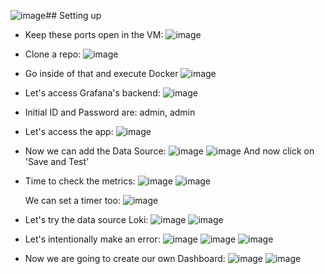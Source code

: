 ![image](https://github.com/iemad/Learning-DevOps-2023/assets/17620076/7db32b03-7828-43b1-a074-2c142779c3e3)## Setting up 
- Keep these ports open in the VM:
  ![image](https://github.com/iemad/Learning-DevOps-2023/assets/17620076/492c6d91-7811-4361-a100-5ae576209ae5)
- Clone a repo:
  ![image](https://github.com/iemad/Learning-DevOps-2023/assets/17620076/9fc59834-f08f-41b1-b240-f04c139dfde2)
- Go inside of that and execute Docker
  ![image](https://github.com/iemad/Learning-DevOps-2023/assets/17620076/39eb733d-0aec-4edb-ab7c-42b07e9923ef)
- Let's access Grafana's backend:
  ![image](https://github.com/iemad/Learning-DevOps-2023/assets/17620076/811ce686-1e63-4ec4-a714-a4f4fcd11192)
- Initial ID and Password are: admin, admin
- Let's access the app:
  ![image](https://github.com/iemad/Learning-DevOps-2023/assets/17620076/a19b7478-c690-4c9c-aa7e-fb72b54b0e56)
- Now we can add the Data Source:
  ![image](https://github.com/iemad/Learning-DevOps-2023/assets/17620076/812b3320-2329-48ba-8cb7-142f304f484a)
  ![image](https://github.com/iemad/Learning-DevOps-2023/assets/17620076/0299bf2a-50b0-46a3-8465-6ed44042fd70)
  And now click on 'Save and Test'
- Time to check the metrics:
  ![image](https://github.com/iemad/Learning-DevOps-2023/assets/17620076/023b20d5-a82e-4bee-9545-f38f1a5e0fc0)
  ![image](https://github.com/iemad/Learning-DevOps-2023/assets/17620076/b8a8f167-70d8-422a-b032-98dc0c79b11b)

  We can set a timer too:
  ![image](https://github.com/iemad/Learning-DevOps-2023/assets/17620076/18a87616-ca54-4e97-bdf6-600a6dd89f9b)

- Let's try the data source Loki:
  ![image](https://github.com/iemad/Learning-DevOps-2023/assets/17620076/1b2c80cc-a662-49dc-967e-8d147d5746bb)
  ![image](https://github.com/iemad/Learning-DevOps-2023/assets/17620076/f3e6fe6d-2848-4e21-a1f9-e86f7fe00118)

- Let's intentionally make an error:
  ![image](https://github.com/iemad/Learning-DevOps-2023/assets/17620076/2ff0bc7b-802c-4314-ab81-883da3995c6c)
  ![image](https://github.com/iemad/Learning-DevOps-2023/assets/17620076/a099d2a5-94cb-487e-a69d-aa74b309a802)
  ![image](https://github.com/iemad/Learning-DevOps-2023/assets/17620076/1cbb63c2-e862-4a1e-ad95-9f5c246d9a7c)

- Now we are going to create our own Dashboard:
  ![image](https://github.com/iemad/Learning-DevOps-2023/assets/17620076/4d8fbc2d-0548-430f-81c2-8a99c7a8a2a1)
  ![image](https://github.com/iemad/Learning-DevOps-2023/assets/17620076/f228276d-c2fe-4d2b-9353-18aa5ee7b779)





 


